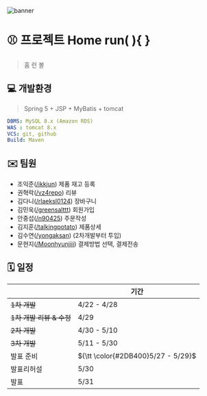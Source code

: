 ![banner](https://github.com/vz4repo/Home-run-ball/assets/50684258/7642ac51-fe83-493a-9571-c86208d8de85)

# ⚾️ 프로젝트 Home run( ){ }

> 홈 런 볼

## 💻 개발환경

> Spring 5 + JSP + MyBatis + tomcat

```yaml
DBMS: MySQL 8.x (Amazon RDS)
WAS : tomcat 8.x
VCS: git, github
Build: Maven
```

## ✉️ 팀원

- 조익준([/ikkjun](https://github.com/ikkjun)) 제품 재고 등록
- 권혁락([/vz4repo](https://github.com/vz4repo)) 리뷰
- 김다니([/rlaeksl0124](https://github.com/rlaeksl0124)) 장바구니
- 김민욱([/greensalttt](https://github.com/greensalttt)) 회원가입
- 안중섭([/n90425](https://github.com/n90425)) 주문작성
- 김지훈([/talkingpotato](https://github.com/talkingpotato)) 제품상세
- 김수연([/yongaksan](https://github.com/yongaksan)) (2차개발부터 투입)
- 문현지([/Moonhyunjiii](https://github.com/Moonhyunjiii)) 결제방법 선택, 결제전송

## 🗓️ 일정

|                          | 기간         |
|--------------------------|--------------|
| ~~1차 개발~~             | 4/22 - 4/28  |
| ~~1차 개발 리뷰 & 수정~~ | 4/29         |
| ~~2차 개발~~             | 4/30 - 5/10  |
| ~~3차 개발~~             | 5/11 - 5/30  |
| 발표 준비                | ${\tt \color{#2DB400}5/27 - 5/29}$ |
| 발표리허설               | 5/30         |
| 발표                     | 5/31         |